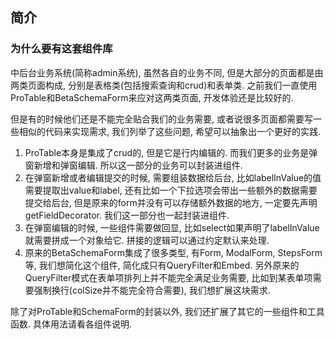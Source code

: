 
## 简介 

### 为什么要有这套组件库

中后台业务系统(简称admin系统), 虽然各自的业务不同, 但是大部分的页面都是由两类页面构成, 分别是表格类(包括搜索查询和crud)和表单类. 之前我们一直使用ProTable和BetaSchemaForm来应对这两类页面, 开发体验还是比较好的. 

但是有的时候他们还是不能完全贴合我们的业务需要, 或者说很多页面都需要写一些相似的代码来实现需求, 我们列举了这些问题, 希望可以抽象出一个更好的实践.
1. ProTable本身是集成了crud的, 但是它是行内编辑的. 而我们更多的业务是弹窗新增和弹窗编辑. 所以这一部分的业务可以封装进组件.
2. 在弹窗新增或者编辑提交的时候, 需要组装数据给后台, 比如labelInValue的值需要提取出value和label, 还有比如一个下拉选项会带出一些额外的数据需要提交给后台, 但是原来的form并没有可以存储额外数据的地方, 一定要先声明getFieldDecorator. 我们这一部分也一起封装进组件.
3. 在弹窗编辑的时候, 一些组件需要做回显, 比如select如果声明了labelInValue就需要拼成一个对象给它. 拼接的逻辑可以通过约定默认来处理. 
4. 原来的BetaSchemaForm集成了很多类型, 有Form, ModalForm, StepsForm等, 我们想简化这个组件, 简化成只有QueryFilter和Embed. 另外原来的QueryFilter模式在表单项排列上并不能完全满足业务需要, 比如到某表单项需要强制换行(colSize并不能完全符合需要), 我们想扩展这块需求.

除了对ProTable和SchemaForm的封装以外, 我们还扩展了其它的一些组件和工具函数. 具体用法请看各组件说明.